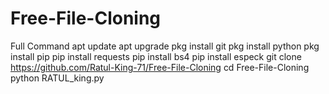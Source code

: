 # Free-File-Cloning 
Full Command
apt update
apt upgrade
pkg install git
pkg install python
pkg install pip
pip install requests
pip install bs4
pip install especk
git clone https://github.com/Ratul-King-71/Free-File-Cloning
cd Free-File-Cloning
python RATUL_king.py
